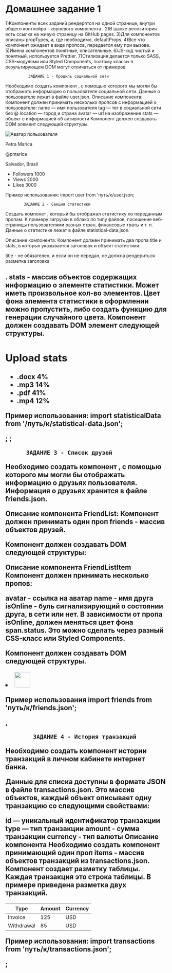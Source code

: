 # Домашнее задание 1
1)Компоненты всех заданий рендерятся на одной странице, внутри общего контнейра - корневого компонента <App>.
2)В шапке репозитория есть ссылка на живую страницу на GitHub pages.
3)Для компонентов описаны propTypes, и, где необходимо, defaultProps.
4)Все что компонент ожидает в виде пропсов, передается ему при вызове.
5)Имена компонентов понятные, описательные.
6)JS-код чистый и понятный, используется Prettier.
7)Стилизация делается только SASS, CSS-модулями или Styled Components, поэтому классы в результирующем DOM могут отличаться от примеров.

              ЗАДАНИЕ 1 - Профиль социальной сети
Необходимо создать компонент <Profile>, с помощью которого мы могли бы отображать информацию о пользователе социальной сети. Данные о пользователе лежат в файле user.json.
Описание компонента:
Компонент должен принимать несколько пропсов с информацией о пользователе:
name — имя пользователя
tag — тег в социальной сети без @
location — город и страна
avatar — url на изображение
stats — объект с информацией об активности
Компонент должен создавать DOM элемент следующей структуры.

<div class="profile">
  <div class="description">
    <img
      src="https://www.flaticon.com/svg/static/icons/svg/3135/3135715.svg"
      alt="Аватар пользователя"
      class="avatar"
    />
    <p class="name">Petra Marica</p>
    <p class="tag">@pmarica</p>
    <p class="location">Salvador, Brasil</p>
  </div>

  <ul class="stats">
    <li>
      <span class="label">Followers</span>
      <span class="quantity">1000</span>
    </li>
    <li>
      <span class="label">Views</span>
      <span class="quantity">2000</span>
    </li>
    <li>
      <span class="label">Likes</span>
      <span class="quantity">3000</span>
    </li>
  </ul>
</div>

Пример использования:
import user from 'путь/к/user.json;

<Profile
  name={user.name}
  tag={user.tag}
  location={user.location}
  avatar={user.avatar}
  stats={user.stats}
/>


            ЗАДАНИЕ 2 - Секция статистики

Создать компонет <Statistics>, который бы отображал статистику по переданным пропам. К примеру загрузки в облако по типу файлов, посещение веб-страницы пользователями разных стран, финансовые траты и т. п. Данные о статистике лежат в файле statistical-data.json.

Описание компонента:
Компонент должен принимать два пропа title и stats, в которых указывается заголовок и объект статистики.

title - не обязателен, и если он не передан, не должна рендериться разметка заголовка <h2>.
stats - массив объектов содержащих информацию о элементе статистики. Может иметь произвольное кол-во элементов.
Цвет фона элемента статистики в оформлении можно пропустить, либо создать функцию для генерации случайного цвета.
Компонент должен создавать DOM элемент следующей структуры.

<section class="statistics">
  <h2 class="title">Upload stats</h2>

  <ul class="stat-list">
    <li class="item">
      <span class="label">.docx</span>
      <span class="percentage">4%</span>
    </li>
    <li class="item">
      <span class="label">.mp3</span>
      <span class="percentage">14%</span>
    </li>
    <li class="item">
      <span class="label">.pdf</span>
      <span class="percentage">41%</span>
    </li>
    <li class="item">
      <span class="label">.mp4</span>
      <span class="percentage">12%</span>
    </li>
  </ul>
</section>

Пример использования:
import statisticalData from '/путь/к/statistical-data.json';

<Statistics title="Upload stats" stats={statisticalData} />;
<Statistics stats={statisticalData} />;

          ЗАДАНИЕ 3 - Список друзей
Необходимо создать компонент <FriendList>, с помощью которого мы могли бы отображать информацию о друзьях пользователя. Информация о друзьях хранится в файле friends.json.

Описание компонента FriendList:
Компонент должен принимать один проп friends - массив объектов друзей.

Компонент должен создавать DOM следующей структуры:

<ul class="friend-list">
  <!-- Произвольное кол-во FriendListItem, в зависимости от кол-ва объектов в массиве -->
</ul>
Описание компонента FriendListItem
Компонент должен принимать несколько пропов:

avatar - ссылка на аватар
name - имя друга
isOnline - буль сигнализирующий о состоянии друга, в сети или нет.
В зависимости от пропа isOnline, должен меняться цвет фона span.status. Это можно сделать через разный CSS-класс или Styled Components.

Компонент должен создавать DOM следующей структуры.

<li class="item">
  <span class="status"></span>
  <img class="avatar" src="" alt="" width="48" />
  <p class="name"></p>
</li>
Пример использования
import friends from 'путь/к/friends.json';

<FriendList friends={friends} />,


            ЗАДАНИЕ 4 - История транзакций
Необходимо создать компонент истории транзакций в личном кабинете интернет банка.

Данные для списка доступны в формате JSON в файле transactions.json. Это массив объектов, каждый объект описывает одну транзакцию со следующими свойствами:

id — уникальный идентификатор транзакции
type — тип транзакции
amount - сумма транзакции
currency - тип валюты
Описание компонента
Необходимо создать компонент <TransactionHistory> принимающий один проп items - массив объектов транзакций из transactions.json. Компонент создает разметку таблицы. Каждая транзакция это строка таблицы. В примере приведена разметка двух транзакций.

<table class="transaction-history">
  <thead>
    <tr>
      <th>Type</th>
      <th>Amount</th>
      <th>Currency</th>
    </tr>
  </thead>

  <tbody>
    <tr>
      <td>Invoice</td>
      <td>125</td>
      <td>USD</td>
    </tr>
    <tr>
      <td>Withdrawal</td>
      <td>85</td>
      <td>USD</td>
    </tr>
  </tbody>
</table>

Пример использования:
import transactions from 'путь/к/transactions.json';

<TransactionHistory items={transactions} />;

